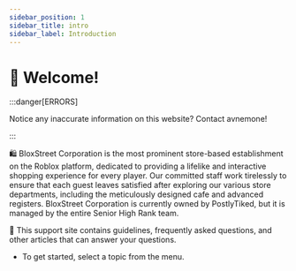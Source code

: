 ```yaml
---
sidebar_position: 1
sidebar_title: intro
sidebar_label: Introduction
---
```


# 👋 Welcome!

:::danger[ERRORS]

Notice any inaccurate information on this website? Contact avnemone!

:::


🛍️ BloxStreet Corporation is the most prominent store-based establishment on the Roblox platform, dedicated to providing a lifelike and interactive shopping experience for every player. Our committed staff work tirelessly to ensure that each guest leaves satisfied after exploring our various store departments, including the meticulously designed cafe and advanced registers. BloxStreet Corporation is currently owned by PostlyTiked, but it is managed by the entire Senior High Rank team.

🔎 This support site contains guidelines, frequently asked questions, and other articles that can answer your questions.
- To get started, select a topic from the menu.
